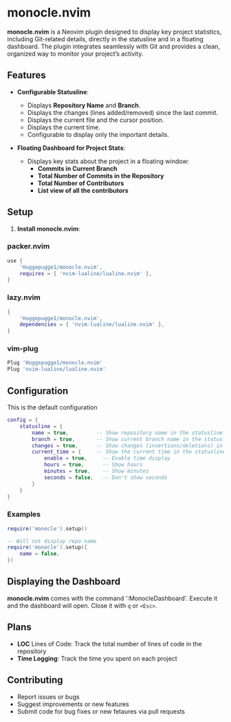 # monocle.nvim
**monocle.nvim** is a Neovim plugin designed to display key project statistics, including Git-related details, directly in the statusline and in a floating dashboard.
The plugin integrates seamlessly with Git and provides a clean, organized way to monitor your project’s activity.

## Features

- **Configurable Statusline**:
  - Displays **Repository Name** and **Branch**.
  - Displays the changes (lines added/removed) since the last commit.
  - Displays the current file and the cursor position.
  - Displays the current time.
  - Configurable to display only the important details.

- **Floating Dashboard for Project Stats**:
  - Displays key stats about the project in a floating window:
    - **Commits in Current Branch**
    - **Total Number of Commits in the Repository**
    - **Total Number of Contributors**
    - **List view of all the contributors**

## Setup
1. **Install monocle.nvim**:
### packer.nvim
```lua
use {
    'Huggepugge1/monocle.nvim',
    requires = { 'nvim-lualine/lualine.nvim' },
}
```
### lazy.nvim
```lua
{
    'Huggepugge1/monocle.nvim',
    dependencies = { 'nvim-lualine/lualine.nvim' },
}
```

### vim-plug
```lua
Plug 'Huggepugge1/monocle.nvim'
Plug 'nvim-lualine/lualine.nvim'
```

## Configuration
This is the default configuration
```lua
config = {
	statusline = {
        name = true,         -- Show repository name in the statusline
        branch = true,       -- Show current branch name in the statusline
        changes = true,      -- Show changes (insertions/deletions) in the statusline
        current_time = {     -- Show the current time in the statusline
            enable = true,     -- Enable time display
            hours = true,      -- Show hours
            minutes = true,    -- Show minutes
            seconds = false,   -- Don't show seconds
        }
	}
}
```

### Examples
```lua
require('monocle').setup()
```
```lua
-- Will not display repo name
require('monocle').setup({
    name = false,
})
```

## Displaying the Dashboard
**monocle.nvim** comes with the command ':MonocleDashboard'.
Execute it and the dashboard will open.
Close it with `q` or `<Esc>`.

## Plans
- **LOC** Lines of Code: Track the total number of lines of code in the repository
- **Time Logging**: Track the time you spent on each project

## Contributing
- Report issues or bugs
- Suggest improvements or new features
- Submit code for bug fixes or new fetaures via pull requests
